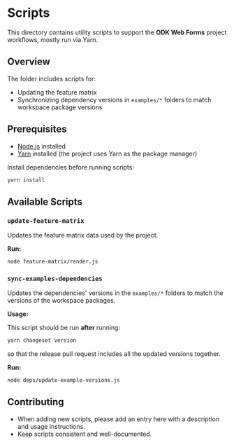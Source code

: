 # Scripts

This directory contains utility scripts to support the **ODK Web Forms** project workflows, mostly run via Yarn.

## Overview

The folder includes scripts for:

- Updating the feature matrix
- Synchronizing dependency versions in `examples/*` folders to match workspace package versions

## Prerequisites

- [Node.js](https://nodejs.org/) installed
- [Yarn](https://yarnpkg.com/) installed (the project uses Yarn as the package manager)

Install dependencies before running scripts:

```bash
yarn install
```

## Available Scripts

### `update-feature-matrix`

Updates the feature matrix data used by the project.

**Run:**

```bash
node feature-matrix/render.js
```

### `sync-examples-dependencies`

Updates the dependencies' versions in the `examples/*` folders to match the versions of the workspace packages.

**Usage:**

This script should be run **after** running:

```bash
yarn changeset version
```

so that the release pull request includes all the updated versions together.

**Run:**

```bash
node deps/update-example-versions.js
```

## Contributing

- When adding new scripts, please add an entry here with a description and usage instructions.
- Keep scripts consistent and well-documented.
